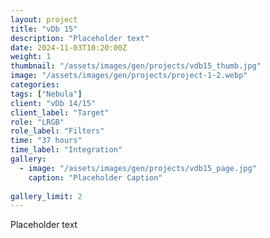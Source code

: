 ```yaml
---
layout: project
title: "vDb 15"
description: "Placeholder text"
date: 2024-11-03T10:20:00Z
weight: 1
thumbnail: "/assets/images/gen/projects/vdb15_thumb.jpg"
image: "/assets/images/gen/projects/project-1-2.webp"
categories: 
tags: ["Nebula"]
client: "vDb 14/15"
client_label: "Target"
role: "LRGB"
role_label: "Filters"
time: "37 hours"
time_label: "Integration"
gallery:
  - image: "/assets/images/gen/projects/vdb15_page.jpg"
    caption: "Placeholder Caption"
  
gallery_limit: 2
---
```


Placeholder text